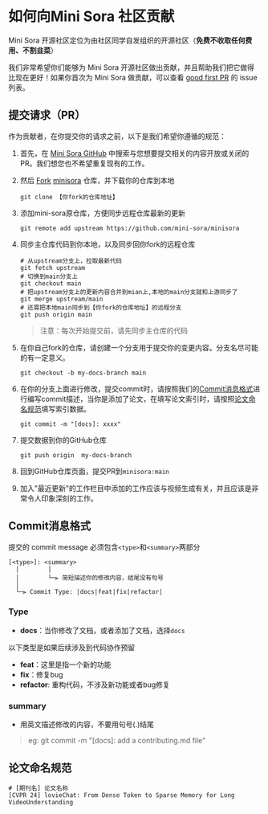 # 如何向Mini Sora 社区贡献

Mini Sora 开源社区定位为由社区同学自发组织的开源社区（**免费不收取任何费用、不割韭菜**）

我们非常希望你们能够为 Mini Sora 开源社区做出贡献，并且帮助我们把它做得比现在更好！如果你首次为 Mini Sora 做贡献，可以查看 [good first PR](https://github.com/mini-sora/minisora/issues?q=is%3Aissue+is%3Aopen+label%3A%22good+first+PR%22) 的 issue 列表。

## 提交请求（PR）

作为贡献者，在你提交你的请求之前，以下是我们希望你遵循的规范：

1. 首先，在 [Mini Sora GitHub](https://github.com/mini-sora/minisora/pulls) 中搜索与您想要提交相关的内容开放或关闭的 PR。我们想您也不希望重复现有的工作。

2. 然后 [Fork](https://github.com/mini-sora/minisora/fork) [minisora](https://github.com/mini-sora/minisora) 仓库，并下载你的仓库到本地

   ```
   git clone 【你fork的仓库地址】
   ```

3. 添加mini-sora原仓库，方便同步远程仓库最新的更新

   ```
   git remote add upstream https://github.com/mini-sora/minisora
   ```
   
4. 同步主仓库代码到你本地，以及同步回你fork的远程仓库

   ```
   # 从upstream分支上，拉取最新代码
   git fetch upstream
   # 切换到main分支上
   git checkout main
   # 把upstream分支上的更新内容合并到mian上,本地的main分支就和上游同步了
   git merge upstream/main
   # 还需把本地main同步到【你fork的仓库地址】的远程分支
   git push origin main
   ```

   > 注意：每次开始提交前，请先同步主仓库的代码

   

5. 在你自己fork的仓库，请创建一个分支用于提交你的变更内容。分支名尽可能的有一定意义。

   ```
   git checkout -b my-docs-branch main
   ```

6. 在你的分支上面进行修改，提交commit时，请按照我们的[Commit消息格式](#Commit消息格式)进行编写commit描述，当你是添加了论文，在填写论文索引时，请按照[论文命名规范](#论文命名规范)填写索引数据。

   ```
   git commit -m "[docs]: xxxx"
   ```

7. 提交数据到你的GitHub仓库

   ```
   git push origin  my-docs-branch
   ```

8. 回到GitHub仓库页面，提交PR到`minisora:main`

9. 加入"最近更新"的工作栏目中添加的工作应该与视频生成有关，并且应该是非常令人印象深刻的工作。

## Commit消息格式

提交的 commit message  必须包含`<type>`和`<summary>`两部分

```
[<type>]: <summary>
  │        │
  │        └─⫸ 简短描述你的修改内容，结尾没有句号
  │
  └─⫸ Commit Type: |docs|feat|fix|refactor|
```

### Type 

* **docs**：当你修改了文档，或者添加了文档，选择`docs`

以下类型是如果后续涉及到代码协作预留

* **feat**：这里是指一个新的功能
* **fix**：修复bug
* **refactor**: 重构代码，不涉及新功能或者bug修复

### summary

* 用英文描述修改的内容，不要用句号(.)结尾

> eg: git commit -m "[docs]: add a contributing.md file"

## 论文命名规范

```
# [期刊名] 论文名称
[CVPR 24] lovieChat: From Dense Token to Sparse Memory for Long VideoUnderstanding
```

